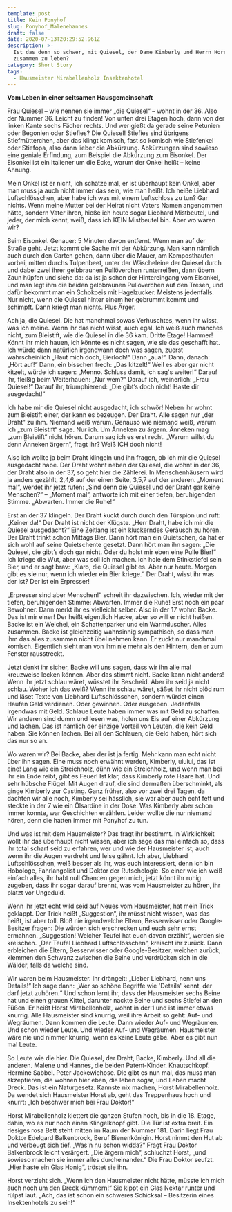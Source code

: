 ```yaml
---
template: post
title: Kein Ponyhof
slug: Ponyhof_Malenehannes
draft: false
date: 2020-07-13T20:29:52.961Z
description: >-
  Ist das denn so schwer, mit Quiesel, der Dame Kimberly und Herrn Horst
  zusammen zu leben?
category: Short Story
tags:
  - Hausmeister Mirabellenholz Insektenhotel
---
```



**Vom Leben in einer seltsamen Hausgemeinschaft**



Frau Quiesel – wie nennen sie immer „die Quiesel“ – wohnt in der 36. Also der Nummer 36. Leicht zu finden! Von unten drei Etagen hoch, dann von der linken Kante sechs Fächer rechts. Und wer gießt da gerade seine Petunien oder Begonien oder Stiefies? Die Quiesel! Stiefies sind übrigens Stiefmütterchen, aber das klingt komisch, fast so komisch wie Stiefenkel oder Stiefopa, also dann lieber die Abkürzung. Abkürzungen sind sowieso eine geniale Erfindung, zum Beispiel die Abkürzung zum Eisonkel. Der Eisonkel ist ein Italiener um die Ecke, warum der Onkel heißt – keine Ahnung.



Mein Onkel ist er nicht, ich schätze mal, er ist überhaupt kein Onkel, aber man muss ja auch nicht immer das sein, wie man heißt. Ich heiße Liebhard Luftschlösschen, aber habe ich was mit einem Luftschloss zu tun? Gar nichts. Wenn meine Mutter bei der Heirat nicht Vaters Namen angenommen hätte, sondern Vater ihren, hieße ich heute sogar Liebhard Mistbeutel, und jeder, der mich kennt, weiß, dass ich KEIN Mistbeutel bin. Aber wo waren wir?



Beim Eisonkel. Genauer: 5 Minuten davon entfernt. Wenn man auf der Straße geht. Jetzt kommt die Sache mit der Abkürzung. Man kann nämlich auch durch den Garten gehen, dann über die Mauer, am Komposthaufen vorbei, mitten durchs Tulpenbeet, unter der Wäscheleine der Quiesel durch und dabei zwei ihrer gelbbraunen Pullöverchen runterreißen, dann übern Zaun hüpfen und siehe da: da ist ja schon der Hintereingang vom Eisonkel, und man legt ihm die beiden gelbbraunen Pullöverchen auf den Tresen, und dafür bekommt man ein Schokoeis mit Hagelzucker. Meistens jedenfalls. Nur nicht, wenn die Quiesel hinter einem her gebrummt kommt und schimpft. Dann kriegt man nichts. Plus Ärger.



Ach ja, die Quiesel. Die hat manchmal sowas Verhuschtes, wenn ihr wisst, was ich meine. Wenn ihr das nicht wisst, auch egal. Ich weiß auch manches nicht, zum Bleistift, wie die Quiesel in die 36 kam. Dritte Etage! Hammer! Könnt ihr mich hauen, ich könnte es nicht sagen, wie sie das geschafft hat. Ich würde dann natürlich irgendwann doch was sagen, zuerst wahrscheinlich „Haut mich doch, Eierloch!“ Dann „aua!“. Dann, danach: „Hört auf!“ Dann, ein bisschen frech: „Das kitzelt!“ Weil es aber gar nicht kitzelt, würde ich sagen: „Menno. Schluss damit, ich sag's weiter!“ Darauf ihr, fleißig beim Weiterhauen: „Nur wem?“ Darauf ich, weinerlich: „Frau Quiesel!“ Darauf ihr, triumphierend: „Die gibt’s doch nicht! Haste dir ausgedacht!“



Ich habe mir die Quiesel nicht ausgedacht, ich schwör! Neben ihr wohnt zum Bleistift einer, der kann es bezeugen. Der Draht. Alle sagen nur „der Draht“ zu ihm. Niemand weiß warum. Genauso wie niemand weiß, warum ich „zum Bleistift“ sage. Nur ich. Um Änneken zu ärgern. Änneken mag „zum Bleistift“ nicht hören. Darum sag ich es erst recht. „Warum willst du denn Änneken ärgern“, fragt ihr? Weiß ICH doch nicht!



Also ich wollte ja beim Draht klingeln und ihn fragen, ob ich mir die Quiesel ausgedacht habe. Der Draht wohnt neben der Quiesel, die wohnt in der 36, der Draht also in der 37, so geht hier die Zählerei. In Menschenhäusern wird ja anders gezählt, 2,4,6 auf der einen Seite, 3,5,7 auf der anderen. „Moment mal“, werdet ihr jetzt rufen: „Sind denn die Quiesel und der Draht gar keine Menschen?“ – „Moment mal“, antworte ich mit einer tiefen, beruhigenden Stimme. „Abwarten. Immer die Ruhe!“



Erst an der 37 klingeln. Der Draht kuckt durch durch den Türspion und ruft: „Keiner da!“ Der Draht ist nicht der Klügste. „Herr Draht, habe ich mir die Quiesel ausgedacht?“ Eine Zeitlang ist ein kluckerndes Geräusch zu hören. Der Draht trinkt schon Mittags Bier. Dann hört man ein Quietschen, da hat er sich wohl auf seine Quietschente gesetzt. Dann hört man ihn sagen: „Die Quiesel, die gibt’s doch gar nicht. Oder du holst mir eben eine Pulle Bier!“ Ich kriege die Wut, aber was soll ich machen. Ich hole dem Stinkstiefel sein Bier, und er sagt brav: „Klaro, die Quiesel gibt es. Aber nur heute. Morgen gibt es sie nur, wenn ich wieder ein Bier kriege.“ Der Draht, wisst ihr was der ist? Der ist ein Erpresser!



„Erpresser sind aber Menschen!“ schreit ihr dazwischen. Ich, wieder mit der tiefen, beruhigenden Stimme: Abwarten. Immer die Ruhe! Erst noch ein paar Bewohner. Dann merkt ihr es vielleicht selber. Also in der 17 wohnt Backe. Das ist mir einer! Der heißt eigentlich Hacke, aber so will er nicht heißen. Backe ist ein Weichei, ein Schattenparker und ein Warmduscher. Alles zusammen. Backe ist gleichzeitig wahnsinnig sympathisch, so dass man ihm das alles zusammen nicht übel nehmen kann. Er zuckt nur manchmal komisch. Eigentlich sieht man von ihm nie mehr als den Hintern, den er zum Fenster rausstreckt.



Jetzt denkt ihr sicher, Backe will uns sagen, dass wir ihn alle mal kreuzweise lecken können. Aber das stimmt nicht. Backe kann nicht anders! Wenn ihr jetzt schlau wäret, wüsstet ihr Bescheid. Aber ihr seid ja nicht schlau. Woher ich das weiß? Wenn ihr schlau wäret, säßet ihr nicht blöd rum und läset Texte von Liebhard Luftschlösschen, sondern würdet einen Haufen Geld verdienen. Oder gewinnen. Oder ausgeben. Jedenfalls irgendwas mit Geld. Schlaue Leute haben immer was mit Geld zu schaffen. Wir anderen sind dumm und lesen was, holen uns Eis auf einer Abkürzung und lachen. Das ist nämlich der einzige Vorteil von Leuten, die kein Geld haben: Sie können lachen. Bei all den Schlauen, die Geld haben, hört sich das nur so an.



Wo waren wir? Bei Backe, aber der ist ja fertig. Mehr kann man echt nicht über ihn sagen. Eine muss noch erwähnt werden, Kimberly, uiuiui, das ist eine! Lang wie ein Streichholz, dünn wie ein Streichholz, und wenn man bei ihr ein Ende reibt, gibt es Feuer! Ist klar, dass Kimberly rote Haare hat. Und sehr hübsche Flügel. Mit Augen drauf, die sind dermaßen überschminkt, als ginge Kimberly zur Casting. Ganz früher, also vor zwei drei Tagen, da dachten wir alle noch, Kimberly sei hässlich, sie war aber auch echt fett und steckte in der 7 wie ein Ölsardine in der Dose. Was Kimberly aber schon immer konnte, war Geschichten erzählen. Leider wollte die nur niemand hören, denn die hatten immer mit Ponyhof zu tun.



Und was ist mit dem Hausmeister? Das fragt ihr bestimmt. In Wirklichkeit wollt ihr das überhaupt nicht wissen, aber ich sage das mal einfach so, dass ihr total scharf seid zu erfahren, wer und wie der Hausmeister ist, auch wenn ihr die Augen verdreht und leise gähnt. Ich aber, Liebhard Luftschlösschen, weiß besser als ihr, was euch interessiert, denn ich bin Hobologe, Fahrlangolist und Doktor der Rutschologie. So einer wie ich weiß einfach alles, ihr habt null Chancen gegen mich, jetzt könnt ihr ruhig zugeben, dass ihr sogar darauf brennt, was vom Hausmeister zu hören, ihr platzt vor Ungeduld.



Wenn ihr jetzt echt wild seid auf Neues vom Hausmeister, hat mein Trick geklappt. Der Trick heißt „Suggestion“, ihr müsst nicht wissen, was das heißt, ist aber toll. Bloß nie irgendwelche Eltern, Besserwisser oder Google-Besitzer fragen: Die würden sich erschrecken und euch sehr ernst ermahnen. „Suggestion! Welcher Teufel hat euch davon erzählt“, werden sie kreischen. „Der Teufel Liebhard Luftschlösschen“, kreischt ihr zurück. Dann erbleichen die Eltern, Besserwisser oder Google-Besitzer, weichen zurück, klemmen den Schwanz zwischen die Beine und verdrücken sich in die Wälder, falls da welche sind.



Wir waren beim Hausmeister. Ihr drängelt: „Lieber Liebhard, nenn uns Details!“ Ich sage dann: „Wer so schöne Begriffe wie 'Details' kennt, der darf jetzt zuhören.“ Und schon lernt ihr, dass der Hausmeister sechs Beine hat und einen grauen Kittel, darunter nackte Beine und sechs Stiefel an den Füßen. Er heißt Horst Mirabellenholz, wohnt in der 1 und ist immer etwas knurrig. Alle Hausmeister sind knurrig, weil ihre Arbeit so geht: Auf- und Wegräumen. Dann kommen die Leute. Dann wieder Auf- und Wegräumen. Und schon wieder Leute. Und wieder Auf- und Wegräumen. Hausmeister wäre nie und nimmer knurrig, wenn es keine Leute gäbe. Aber es gibt nun mal Leute.



So Leute wie die hier. Die Quiesel, der Draht, Backe, Kimberly. Und all die anderen. Malene und Hannes, die beiden Patent-Kinder. Knautschkopf. Hermine Sabbel. Peter Jackewiehose. Die gibt es nun mal, das muss man akzeptieren, die wohnen hier eben, die leben sogar, und Leben macht Dreck. Das ist ein Naturgesetz. Kannste nix machen, Horst Mirabellenholz. Da wendet sich Hausmeister Horst ab, geht das Treppenhaus hoch und knurrt: „Ich beschwer mich bei Frau Doktor!“



Horst Mirabellenholz klettert die ganzen Stufen hoch, bis in die 18. Etage, dahin, wo es nur noch einen Klingelknopf gibt. Die Tür ist extra breit. Ein riesiges rosa Bett steht mitten im Raum der Nummer 181. Darin liegt Frau Doktor Edelgard Balkenbrock, Beruf Bienenkönigin. Horst nimmt den Hut ab und verbeugt sich tief. „Was'n nu schon widda?“ Fragt Frau Doktor Balkenbrock leicht verärgert. „Die ärgern mich“, schluchzt Horst, „und sowieso machen sie immer alles durcheinander.“ Die Frau Doktor seufzt. „Hier haste ein Glas Honig“, tröstet sie ihn.



Horst verzieht sich. „Wenn ich den Hausmeister nicht hätte, müsste ich mich auch noch um den Dreck kümmern!“ Sie kippt ein Glas Nektar runter und rülpst laut. „Ach, das ist schon ein schweres Schicksal – Besitzerin eines Insektenhotels zu sein!“
